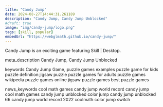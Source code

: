 ```yaml
---
title: "Candy Jump"
date: 2024-08-27T14:44:31.261189
description: "Candy Jump, Candy Jump Unblocked"
#draft: true
image: "img/candy-jump/logo.png"
tags: [skill, popular]
embedUrl: "https://webglmath.github.io/candy-jump/"
---
```


Candy Jump is an exciting game featuring Skill | Desktop.

meta_description
Candy Jump, Candy Jump Unblocked


keywords
Candy Jump Game, puzzle games examples puzzle game for kids puzzle definition jigsaw puzzle puzzle games for adults puzzle games wikipedia puzzle games online jigsaw puzzle games best puzzle games


news_keywords
cool math games candy jump world record candy jump cool math games candy jump unblocked color jump candy jump unblocked 66 candy jump world record 2022 coolmath color jump switch
